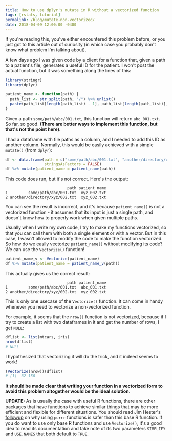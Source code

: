```yaml
---
title: How to use dplyr's mutate in R without a vectorized function
tags: [rstats, tutorial]
permalink: /blog/mutate-non-vectorized/
date: 2018-04-09 12:00:00 -0400
---
```


If you're reading this, you've either encountered this problem before, or you just got to this article out of curiosity (in which case you probably don't know what problem I'm talking about).

A few days ago I was given code by a client for a function that, given a path to a patient's file, generates a useful ID for the patient. I won't post the actual function, but it was something along the lines of this:

```r
library(stringr)
library(dplyr)

patient_name <- function(path) {
  path_list <- str_split(path, "/") %>% unlist()
  paste(path_list[length(path_list) - 1], path_list[length(path_list)], sep = "_")
}
```

Given a path `some/path/abc/001.txt`, this function will return `abc_001.txt`. So far, so good. **(There are better ways to implement this function, but that's not the point here).**

I had a dataframe with file paths as a column, and I needed to add this ID as another column. Normally, this would be easily achieved with a simple `mutate()` (from `dplyr`):

```r
df <- data.frame(path = c("some/path/abc/001.txt", "another/directory/xyz/002.txt"),
                 stringsAsFactors = FALSE)
df %>% mutate(patient_name = patient_name(path))
```

This code does run, but it's not correct. Here's the output:

```
                           path patient_name
1         some/path/abc/001.txt  xyz_002.txt
2 another/directory/xyz/002.txt  xyz_002.txt
```

You can see the result is incorrect, and it's because `patient_name()` is not a vectorized function - it assumes that its input is just a single path, and doesn't know how to properly work when given multiple paths.

Usually when I write my own code, I try to make my functions vectorized, so that you can call them with both a single element or with a vector. But in this case, I wasn't allowed to modify the code to make the function vectorized. So how do we easily vectorize `patient_name()` without modifying its code? We can use the `Vectorize()` function!

```r
patient_name_v <- Vectorize(patient_name)
df %>% mutate(patient_name = patient_name_v(path))
```

This actually gives us the correct result:

```
                           path patient_name
1         some/path/abc/001.txt  abc_001.txt
2 another/directory/xyz/002.txt  xyz_002.txt
```

This is only one usecase of the `Vectorize()` function. It can come in handy whenever you need to vectorize a non-vectorized function.

For example, it seems that the `nrow()` function is not vectorized, because if I try to create a list with two dataframes in it and get the number of rows, I get `NULL`:

```r
dflist <- list(mtcars, iris)
nrow(dflist)
# NULL
```

I hypothesized that vectorizing it will do the trick, and it indeed seems to work!

```r
(Vectorize(nrow))(dflist)
# [1]  32 150
```

**It should be made clear that writing your function in a vectorized form to avoid this problem altogether would be the ideal solution.**

**UPDATE:** As is usually the case with useful R functions, there are other packages that have functions to achieve similar things that may be more efficient and flexible for different situations. You should read Jim Hester's [followup](https://www.jimhester.com/post/2018-04-12-vectorize/) on why using `purrr` functions is safer than this base R function. If you do want to use only base R functions and use `Vectorize()`, it's a good idea to read its documentation and take note of its two parameters `SIMPLIFY` and `USE.NAMES` that both default to `TRUE`.
